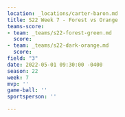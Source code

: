```yaml
---
location: _locations/carter-baron.md
title: S22 Week 7 - Forest vs Orange
teams-score:
- team: _teams/s22-forest-green.md
  score: 
- team: _teams/s22-dark-orange.md
  score: 
field: "3"
date: 2022-05-01 09:30:00 -0400
season: 22
week: 7
mvp: ''
game-ball: ''
sportsperson: ''

---
```

